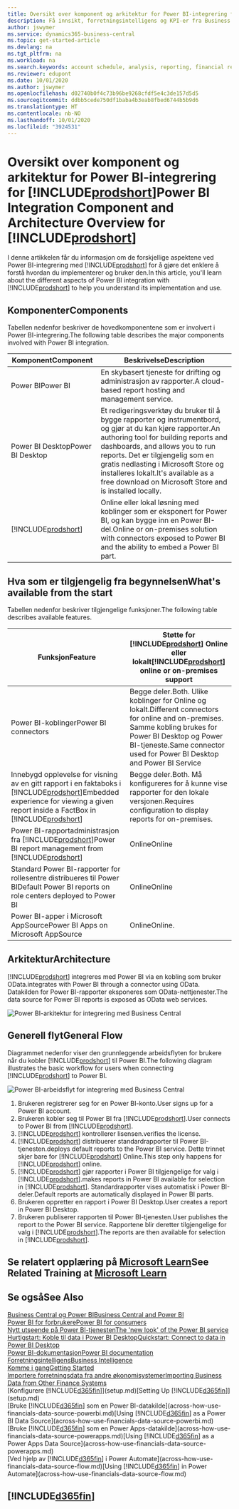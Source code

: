 ```yaml
---
title: Oversikt over komponent og arkitektur for Power BI-integrering for Business Central | Microsoft Docs
description: Få innsikt, forretningsintelligens og KPI-er fra Business Central-dataene på en enkel måte med Business Central-apper for Power BI.
author: jswymer
ms.service: dynamics365-business-central
ms.topic: get-started-article
ms.devlang: na
ms.tgt_pltfrm: na
ms.workload: na
ms.search.keywords: account schedule, analysis, reporting, financial report, business intelligence, KPI
ms.reviewer: edupont
ms.date: 10/01/2020
ms.author: jswymer
ms.openlocfilehash: d02740b0f4c73b96be9268cfdf5e4c3de157d5d5
ms.sourcegitcommit: ddbb5cede750df1baba4b3eab8fbed6744b5b9d6
ms.translationtype: HT
ms.contentlocale: nb-NO
ms.lasthandoff: 10/01/2020
ms.locfileid: "3924531"
---
```

# <a name="power-bi-integration-component-and-architecture-overview-for-prodshort"></a><span data-ttu-id="13d29-103">Oversikt over komponent og arkitektur for Power BI-integrering for [!INCLUDE[prodshort](includes/prodshort.md)]</span><span class="sxs-lookup"><span data-stu-id="13d29-103">Power BI Integration Component and Architecture Overview for [!INCLUDE[prodshort](includes/prodshort.md)]</span></span>

<span data-ttu-id="13d29-104">I denne artikkelen får du informasjon om de forskjellige aspektene ved Power BI-integrering med [!INCLUDE[prodshort](includes/prodshort.md)] for å gjøre det enklere å forstå hvordan du implementerer og bruker den.</span><span class="sxs-lookup"><span data-stu-id="13d29-104">In this article, you'll learn about the different aspects of Power BI integration with [!INCLUDE[prodshort](includes/prodshort.md)] to help you understand its implementation and use.</span></span>

## <a name="components"></a><span data-ttu-id="13d29-105">Komponenter</span><span class="sxs-lookup"><span data-stu-id="13d29-105">Components</span></span>

<span data-ttu-id="13d29-106">Tabellen nedenfor beskriver de hovedkomponentene som er involvert i Power BI-integrering.</span><span class="sxs-lookup"><span data-stu-id="13d29-106">The following table describes the major components involved with Power BI integration.</span></span>

|<span data-ttu-id="13d29-107">Komponent</span><span class="sxs-lookup"><span data-stu-id="13d29-107">Component</span></span>|<span data-ttu-id="13d29-108">Beskrivelse</span><span class="sxs-lookup"><span data-stu-id="13d29-108">Description</span></span>|
|---------|-----------|
|<span data-ttu-id="13d29-109">Power BI</span><span class="sxs-lookup"><span data-stu-id="13d29-109">Power BI</span></span>|<span data-ttu-id="13d29-110">En skybasert tjeneste for drifting og administrasjon av rapporter.</span><span class="sxs-lookup"><span data-stu-id="13d29-110">A cloud-based report hosting and management service.</span></span>|
|<span data-ttu-id="13d29-111">Power BI Desktop</span><span class="sxs-lookup"><span data-stu-id="13d29-111">Power BI Desktop</span></span>|<span data-ttu-id="13d29-112">Et redigeringsverktøy du bruker til å bygge rapporter og instrumentbord, og gjør at du kan kjøre rapporter.</span><span class="sxs-lookup"><span data-stu-id="13d29-112">An authoring tool for building reports and dashboards, and allows you to run reports.</span></span> <span data-ttu-id="13d29-113">Det er tilgjengelig som en gratis nedlasting i Microsoft Store og installeres lokalt.</span><span class="sxs-lookup"><span data-stu-id="13d29-113">It's available as a free download on Microsoft Store and is installed locally.</span></span>|
|[!INCLUDE[prodshort](includes/prodshort.md)]|<span data-ttu-id="13d29-114">Online eller lokal løsning med koblinger som er eksponert for Power BI, og kan bygge inn en Power BI-del.</span><span class="sxs-lookup"><span data-stu-id="13d29-114">Online or on-premises solution with connectors exposed to Power BI and the ability to embed a Power BI part.</span></span>|

## <a name="whats-available-from-the-start"></a><span data-ttu-id="13d29-115">Hva som er tilgjengelig fra begynnelsen</span><span class="sxs-lookup"><span data-stu-id="13d29-115">What's available from the start</span></span>

<span data-ttu-id="13d29-116">Tabellen nedenfor beskriver tilgjengelige funksjoner.</span><span class="sxs-lookup"><span data-stu-id="13d29-116">The following table describes available features.</span></span>

|<span data-ttu-id="13d29-117">Funksjon</span><span class="sxs-lookup"><span data-stu-id="13d29-117">Feature</span></span>|<span data-ttu-id="13d29-118">Støtte for [!INCLUDE[prodshort](includes/prodshort.md)] Online eller lokalt</span><span class="sxs-lookup"><span data-stu-id="13d29-118">[!INCLUDE[prodshort](includes/prodshort.md)] online or on-premises support</span></span>|
|-------|---------------------|
|<span data-ttu-id="13d29-119">Power BI-koblinger</span><span class="sxs-lookup"><span data-stu-id="13d29-119">Power BI connectors</span></span>|<span data-ttu-id="13d29-120">Begge deler.</span><span class="sxs-lookup"><span data-stu-id="13d29-120">Both.</span></span> <span data-ttu-id="13d29-121">Ulike koblinger for Online og lokalt.</span><span class="sxs-lookup"><span data-stu-id="13d29-121">Different connectors for online and on-premises.</span></span> <span data-ttu-id="13d29-122">Samme kobling brukes for Power BI Desktop og Power BI-tjeneste.</span><span class="sxs-lookup"><span data-stu-id="13d29-122">Same connector used for Power BI Desktop and Power BI Service</span></span> |
|<span data-ttu-id="13d29-123">Innebygd opplevelse for visning av en gitt rapport i en faktaboks i [!INCLUDE[prodshort](includes/prodshort.md)]</span><span class="sxs-lookup"><span data-stu-id="13d29-123">Embedded experience for viewing a given report inside a FactBox in [!INCLUDE[prodshort](includes/prodshort.md)]</span></span>|<span data-ttu-id="13d29-124">Begge deler.</span><span class="sxs-lookup"><span data-stu-id="13d29-124">Both.</span></span> <span data-ttu-id="13d29-125">Må konfigureres for å kunne vise rapporter for den lokale versjonen.</span><span class="sxs-lookup"><span data-stu-id="13d29-125">Requires configuration to display reports for on-premises.</span></span>|
|<span data-ttu-id="13d29-126">Power BI-rapportadministrasjon fra [!INCLUDE[prodshort](includes/prodshort.md)]</span><span class="sxs-lookup"><span data-stu-id="13d29-126">Power BI report management from [!INCLUDE[prodshort](includes/prodshort.md)]</span></span>|<span data-ttu-id="13d29-127">Online</span><span class="sxs-lookup"><span data-stu-id="13d29-127">Online</span></span>|
|<span data-ttu-id="13d29-128">Standard Power BI-rapporter for rollesentre distribueres til Power BI</span><span class="sxs-lookup"><span data-stu-id="13d29-128">Default Power BI reports on role centers deployed to Power BI</span></span>|<span data-ttu-id="13d29-129">Online</span><span class="sxs-lookup"><span data-stu-id="13d29-129">Online</span></span>|
|<span data-ttu-id="13d29-130">Power BI-apper i Microsoft AppSource</span><span class="sxs-lookup"><span data-stu-id="13d29-130">Power BI Apps on Microsoft AppSource</span></span>|<span data-ttu-id="13d29-131">Online</span><span class="sxs-lookup"><span data-stu-id="13d29-131">Online.</span></span>|

## <a name="architecture"></a><span data-ttu-id="13d29-132">Arkitektur</span><span class="sxs-lookup"><span data-stu-id="13d29-132">Architecture</span></span>

[!INCLUDE[prodshort](includes/prodshort.md)] <span data-ttu-id="13d29-133">integreres med Power BI via en kobling som bruker OData.</span><span class="sxs-lookup"><span data-stu-id="13d29-133">integrates with Power BI through a connector using OData.</span></span> <span data-ttu-id="13d29-134">Datakilden for Power BI-rapporter eksponeres som OData-nettjenester.</span><span class="sxs-lookup"><span data-stu-id="13d29-134">The data source for Power BI reports is exposed as OData web services.</span></span>

![Power BI-arkitektur for integrering med Business Central](./media/power-bi-architecture.png)

## <a name="general-flow"></a><span data-ttu-id="13d29-136">Generell flyt</span><span class="sxs-lookup"><span data-stu-id="13d29-136">General Flow</span></span>

<span data-ttu-id="13d29-137">Diagrammet nedenfor viser den grunnleggende arbeidsflyten for brukere når du kobler [!INCLUDE[prodshort](includes/prodshort.md)] til Power BI.</span><span class="sxs-lookup"><span data-stu-id="13d29-137">The following diagram illustrates the basic workflow for users when connecting [!INCLUDE[prodshort](includes/prodshort.md)] to Power BI.</span></span>

![Power BI-arbeidsflyt for integrering med Business Central](./media/power-bi-flow.png)

1. <span data-ttu-id="13d29-139">Brukeren registrerer seg for en Power BI-konto.</span><span class="sxs-lookup"><span data-stu-id="13d29-139">User signs up for a Power BI account.</span></span>
2. <span data-ttu-id="13d29-140">Brukeren kobler seg til Power BI fra [!INCLUDE[prodshort](includes/prodshort.md)].</span><span class="sxs-lookup"><span data-stu-id="13d29-140">User connects to Power BI from [!INCLUDE[prodshort](includes/prodshort.md)].</span></span>
3. [!INCLUDE[prodshort](includes/prodshort.md)] <span data-ttu-id="13d29-141">kontrollerer lisensen.</span><span class="sxs-lookup"><span data-stu-id="13d29-141">verifies the license.</span></span>
4. [!INCLUDE[prodshort](includes/prodshort.md)] <span data-ttu-id="13d29-142">distribuerer standardrapporter til Power BI-tjenesten.</span><span class="sxs-lookup"><span data-stu-id="13d29-142">deploys default reports to the Power BI service.</span></span> <span data-ttu-id="13d29-143">Dette trinnet skjer bare for [!INCLUDE[prodshort](includes/prodshort.md)] Online.</span><span class="sxs-lookup"><span data-stu-id="13d29-143">This step only happens for [!INCLUDE[prodshort](includes/prodshort.md)] online.</span></span>
5. [!INCLUDE[prodshort](includes/prodshort.md)] <span data-ttu-id="13d29-144">gjør rapporter i Power BI tilgjengelige for valg i [!INCLUDE[prodshort](includes/prodshort.md)].</span><span class="sxs-lookup"><span data-stu-id="13d29-144">makes reports in Power BI available for selection in [!INCLUDE[prodshort](includes/prodshort.md)].</span></span> <span data-ttu-id="13d29-145">Standardrapporter vises automatisk i Power BI-deler.</span><span class="sxs-lookup"><span data-stu-id="13d29-145">Default reports are automatically displayed in Power BI parts.</span></span>
6. <span data-ttu-id="13d29-146">Brukeren oppretter en rapport i Power BI Desktop.</span><span class="sxs-lookup"><span data-stu-id="13d29-146">User creates a report in Power BI Desktop.</span></span>
7. <span data-ttu-id="13d29-147">Brukeren publiserer rapporten til Power BI-tjenesten.</span><span class="sxs-lookup"><span data-stu-id="13d29-147">User publishes the report to the Power BI service.</span></span> <span data-ttu-id="13d29-148">Rapportene blir deretter tilgjengelige for valg i [!INCLUDE[prodshort](includes/prodshort.md)].</span><span class="sxs-lookup"><span data-stu-id="13d29-148">The reports are then available for selection in [!INCLUDE[prodshort](includes/prodshort.md)].</span></span>

## <a name="see-related-training-at-microsoft-learn"></a><span data-ttu-id="13d29-149">Se relatert opplæring på [Microsoft Learn](/learn/modules/configure-powerbi-excel-dynamics-365-business-central/index)</span><span class="sxs-lookup"><span data-stu-id="13d29-149">See Related Training at [Microsoft Learn](/learn/modules/configure-powerbi-excel-dynamics-365-business-central/index)</span></span>

## <a name="see-also"></a><span data-ttu-id="13d29-150">Se også</span><span class="sxs-lookup"><span data-stu-id="13d29-150">See Also</span></span>

[<span data-ttu-id="13d29-151">Business Central og Power BI</span><span class="sxs-lookup"><span data-stu-id="13d29-151">Business Central and Power BI</span></span>](admin-powerbi.md)  
[<span data-ttu-id="13d29-152">Power BI for forbrukere</span><span class="sxs-lookup"><span data-stu-id="13d29-152">Power BI for consumers</span></span>](/power-bi/consumer/end-user-consumer)  
[<span data-ttu-id="13d29-153">Nytt utseende på Power BI-tjenesten</span><span class="sxs-lookup"><span data-stu-id="13d29-153">The 'new look' of the Power BI service</span></span>](/power-bi/service-new-look)  
[<span data-ttu-id="13d29-154">Hurtigstart: Koble til data i Power BI Desktop</span><span class="sxs-lookup"><span data-stu-id="13d29-154">Quickstart: Connect to data in Power BI Desktop</span></span>](/power-bi/desktop-quickstart-connect-to-data)  
[<span data-ttu-id="13d29-155">Power BI-dokumentasjon</span><span class="sxs-lookup"><span data-stu-id="13d29-155">Power BI documentation</span></span>](/power-bi/)  
[<span data-ttu-id="13d29-156">Forretningsintelligens</span><span class="sxs-lookup"><span data-stu-id="13d29-156">Business Intelligence</span></span>](bi.md)  
[<span data-ttu-id="13d29-157">Komme i gang</span><span class="sxs-lookup"><span data-stu-id="13d29-157">Getting Started</span></span>](product-get-started.md)  
[<span data-ttu-id="13d29-158">Importere forretningsdata fra andre økonomisystemer</span><span class="sxs-lookup"><span data-stu-id="13d29-158">Importing Business Data from Other Finance Systems</span></span>](across-import-data-configuration-packages.md)  
<span data-ttu-id="13d29-159">[Konfigurere [!INCLUDE[d365fin](includes/d365fin_md.md)]](setup.md)</span><span class="sxs-lookup"><span data-stu-id="13d29-159">[Setting Up [!INCLUDE[d365fin](includes/d365fin_md.md)]](setup.md)</span></span>  
<span data-ttu-id="13d29-160">[Bruke [!INCLUDE[d365fin](includes/d365fin_md.md)] som en Power BI-datakilde](across-how-use-financials-data-source-powerbi.md)</span><span class="sxs-lookup"><span data-stu-id="13d29-160">[Using [!INCLUDE[d365fin](includes/d365fin_md.md)] as a Power BI Data Source](across-how-use-financials-data-source-powerbi.md)</span></span>  
<span data-ttu-id="13d29-161">[Bruke [!INCLUDE[d365fin](includes/d365fin_md.md)] som en Power Apps-datakilde](across-how-use-financials-data-source-powerapps.md)</span><span class="sxs-lookup"><span data-stu-id="13d29-161">[Using [!INCLUDE[d365fin](includes/d365fin_md.md)] as a Power Apps Data Source](across-how-use-financials-data-source-powerapps.md)</span></span>  
<span data-ttu-id="13d29-162">[Ved hjelp av [!INCLUDE[d365fin](includes/d365fin_md.md)] i Power Automate](across-how-use-financials-data-source-flow.md)</span><span class="sxs-lookup"><span data-stu-id="13d29-162">[Using [!INCLUDE[d365fin](includes/d365fin_md.md)] in Power Automate](across-how-use-financials-data-source-flow.md)</span></span>  

## [!INCLUDE[d365fin](includes/free_trial_md.md)]  
